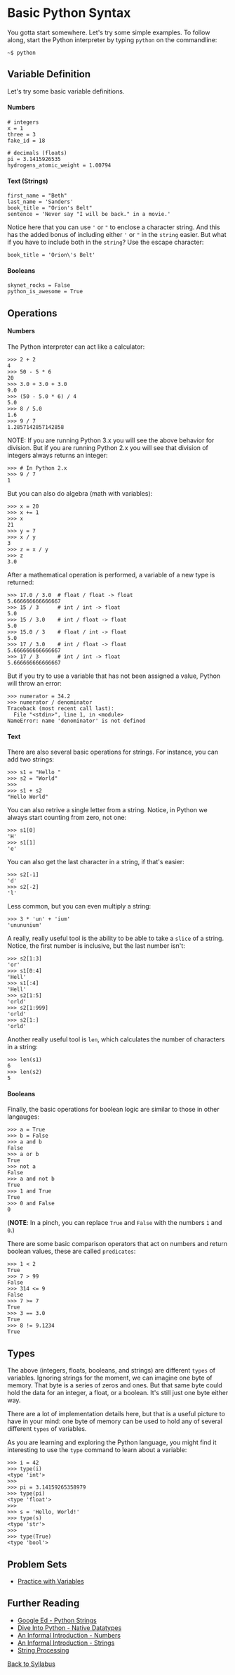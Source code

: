 # Basic Python Syntax

You gotta start somewhere. Let's try some simple examples. To follow along, start the Python interpreter by typing `python` on the commandline:

    ~$ python

## Variable Definition

Let's try some basic variable definitions.

#### Numbers

    # integers
    x = 1
    three = 3
    fake_id = 18
    
    # decimals (floats)
    pi = 3.1415926535
    hydrogens_atomic_weight = 1.00794

#### Text (Strings)

    first_name = "Beth"
    last_name = 'Sanders'
    book_title = "Orion's Belt"
    sentence = 'Never say "I will be back." in a movie.'

Notice here that you can use `'` or `"` to enclose a character string. And this has the added bonus of including either `'` or `"` in the `string` easier. But what if you have to include both in the `string`? Use the escape character:

    book_title = 'Orion\'s Belt'

#### Booleans

    skynet_rocks = False
    python_is_awesome = True

## Operations

#### Numbers

The Python interpreter can act like a calculator:

    >>> 2 + 2
    4
    >>> 50 - 5 * 6
    20
    >>> 3.0 + 3.0 + 3.0
    9.0
    >>> (50 - 5.0 * 6) / 4
    5.0
    >>> 8 / 5.0
    1.6
    >>> 9 / 7
    1.2857142857142858

NOTE: If you are running Python 3.x you will see the above behavior for division. But if you are running Python 2.x you will see that division of integers always returns an integer:

    >>> # In Python 2.x
    >>> 9 / 7
    1

But you can also do algebra (math with variables):

    >>> x = 20
    >>> x += 1
    >>> x
    21
    >>> y = 7
    >>> x / y
    3
    >>> z = x / y
    >>> z
    3.0

After a mathematical operation is performed, a variable of a new type is returned:

    >>> 17.0 / 3.0  # float / float -> float
    5.666666666666667
    >>> 15 / 3      # int / int -> float
    5.0
    >>> 15 / 3.0    # int / float -> float
    5.0
    >>> 15.0 / 3    # float / int -> float
    5.0
    >>> 17 / 3.0    # int / float -> float
    5.666666666666667
    >>> 17 / 3      # int / int -> float
    5.666666666666667

But if you try to use a variable that has not been assigned a value, Python will throw an error:

    >>> numerator = 34.2
    >>> numerator / denominator
    Traceback (most recent call last):
      File "<stdin>", line 1, in <module>
    NameError: name 'denominator' is not defined

#### Text

There are also several basic operations for strings. For instance, you can add two strings:

    >>> s1 = "Hello "
    >>> s2 = "World"
    >>>
    >>> s1 + s2
    "Hello World"

You can also retrive a single letter from a string. Notice, in Python we always start counting from zero, not one:

    >>> s1[0]
    'H'
    >>> s1[1]
    'e'

You can also get the last character in a string, if that's easier:

    >>> s2[-1]
    'd'
    >>> s2[-2]
    'l'

Less common, but you can even multiply a string:

    >>> 3 * 'un' + 'ium'
    'unununium'

A really, really useful tool is the ability to be able to take a `slice` of a string. Notice, the first number is inclusive, but the last number isn't:

    >>> s2[1:3]
    'or'
    >>> s1[0:4]
    'Hell'
    >>> s1[:4]
    'Hell'
    >>> s2[1:5]
    'orld'
    >>> s2[1:999]
    'orld'
    >>> s2[1:]
    'orld'

Another really useful tool is `len`, which calculates the number of characters in a string:

    >>> len(s1)
    6
    >>> len(s2)
    5

#### Booleans

Finally, the basic operations for boolean logic are similar to those in other langauges:

    >>> a = True
    >>> b = False
    >>> a and b
    False
    >>> a or b
    True
    >>> not a
    False
    >>> a and not b
    True
    >>> 1 and True
    True
    >>> 0 and False
    0

(**NOTE**: In a pinch, you can replace `True` and `False` with the numbers `1` and `0`.)

There are some basic comparison operators that act on numbers and return boolean values, these are called `predicates`:

    >>> 1 < 2
    True
    >>> 7 > 99
    False
    >>> 314 <= 9
    False
    >>> 7 >= 7
    True
    >>> 3 == 3.0
    True
    >>> 8 != 9.1234
    True

## Types

The above (integers, floats, booleans, and strings) are different `types` of variables. Ignoring strings for the moment, we can imagine one byte of memory. That byte is a series of zeros and ones. But that same byte could hold the data for an integer, a float, or a boolean. It's still just one byte either way.

There are a lot of implementation details here, but that is a useful picture to have in your mind: one byte of memory can be used to hold any of several different `types` of variables.

As you are learning and exploring the Python language, you might find it interesting to use the `type` command to learn about a variable:

    >>> i = 42
    >>> type(i)
    <type 'int'>
    >>>
    >>> pi = 3.14159265358979
    >>> type(pi)
    <type 'float'>
    >>>
    >>> s = 'Hello, World!'
    >>> type(s)
    <type 'str'>
    >>>
    >>> type(True)
    <type 'bool'>

## Problem Sets

 * [Practice with Variables](problem_set_1_variables.md)

## Further Reading

 * [Google Ed - Python Strings](https://developers.google.com/edu/python/strings)
 * [Dive Into Python - Native Datatypes](http://www.diveintopython3.net/native-datatypes.html)
 * [An Informal Introduction - Numbers](https://docs.python.org/2/tutorial/introduction.html#numbers)
 * [An Informal Introduction - Strings](https://docs.python.org/2/tutorial/introduction.html#strings)
 * [String Processing](http://www.idiotinside.com/2014/09/04/string-processing-in-python/)


[Back to Syllabus](../../README.md)
